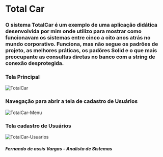 # Total Car

### O sistema TotalCar é um exemplo de uma aplicação didática desenvolvida por mim onde utilizo para mostrar como funcionavam os sistemas entre cinco a oito anos atrás no mundo corporativo. Funciona, mas não segue os padrões de projeto, as melhores práticas, os padõres Solid e o que mais preocupante as consultas diretas no banco com a string de conexão desprotegida. 

### Tela Principal

![TotalCar](https://user-images.githubusercontent.com/24196482/57392544-734df500-7197-11e9-96a0-a850fd86f200.png)

### Navegação para abrir a tela de cadastro de Usuários

![TotalCar-Menu](https://user-images.githubusercontent.com/24196482/57392660-c6c04300-7197-11e9-9184-d3216536f435.png)

### Tela cadastro de Usuários

![TotalCar-Usuarios](https://user-images.githubusercontent.com/24196482/57392690-d8a1e600-7197-11e9-8c61-7c8bd8a607f8.png)

##### Fernando de assis Vargas - Analista de Sistemas
